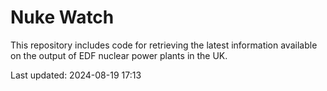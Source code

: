 # Nuke Watch

This repository includes code for retrieving the latest information available on the output of EDF nuclear power plants in the UK.

Last updated: 2024-08-19 17:13
